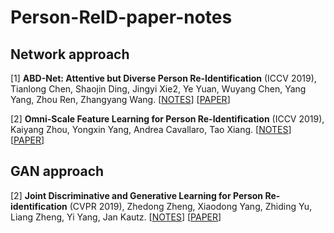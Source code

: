 # Person-ReID-paper-notes

## Network approach
[1] **ABD-Net: Attentive but Diverse Person Re-Identification** (ICCV 2019), Tianlong Chen, Shaojin Ding, Jingyi Xie2, Ye Yuan, Wuyang Chen, Yang Yang, Zhou Ren, Zhangyang Wang. [[NOTES](https://github.com/soloSquad1999/Person-ReID-paper-notes/blob/master/Network%20Approach/ABD-Net/ABD-Net.md)] [[PAPER](https://arxiv.org/pdf/1908.01114v3.pdf)]

[2] **Omni-Scale Feature Learning for Person Re-Identification** (ICCV 2019), Kaiyang Zhou, Yongxin Yang, Andrea Cavallaro, Tao Xiang. [[NOTES](https://github.com/nktoan/Person-ReID-paper-notes/blob/master/Network%20Approach/OS-Net/OS-Net.md)] [[PAPER](https://arxiv.org/pdf/1905.00953v6.pdf)]

## GAN approach
[2] **Joint Discriminative and Generative Learning for Person Re-identification** (CVPR 2019), Zhedong Zheng, Xiaodong Yang, Zhiding Yu, Liang Zheng, Yi Yang, Jan Kautz.
[[NOTES](https://github.com/soloSquad1999/Person-ReID-paper-notes/blob/master/GAN%20Approach/DG-Net/DG-Net.md)] [[PAPER](https://arxiv.org/pdf/1904.07223.pdf)]
